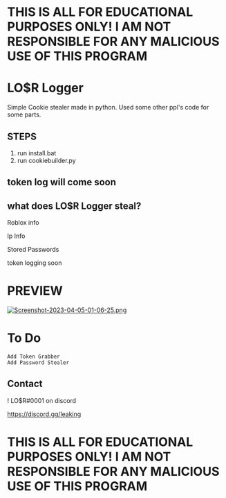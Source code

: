 # THIS IS ALL FOR EDUCATIONAL PURPOSES ONLY! I AM NOT RESPONSIBLE FOR ANY MALICIOUS USE OF THIS PROGRAM

# LO$R Logger
Simple Cookie stealer made in python. Used some other ppl's code for some parts.


## STEPS
  1. run install.bat
  2. run cookiebuilder.py  


## token log will come soon

## what does LO$R Logger steal?
  Roblox info 
  
  Ip Info
  
  Stored Passwords 

token logging soon
# PREVIEW

[![Screenshot-2023-04-05-01-06-25.png](https://i.postimg.cc/RVrjdXmq/Screenshot-2023-04-05-01-06-25.png)](https://postimg.cc/PN43rbPk)

# To Do
	Add Token Grabber
	Add Password Stealer
## Contact
! LO$R#0001 on discord

https://discord.gg/leaking


# THIS IS ALL FOR EDUCATIONAL PURPOSES ONLY! I AM NOT RESPONSIBLE FOR ANY MALICIOUS USE OF THIS PROGRAM
